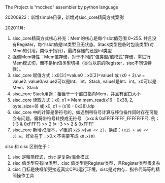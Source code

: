 The Project is “mocked” assembler by python language

20200923：新增simple目录，新增对sisc_core精简方式案例


202011月:
1. sisc_core精简方式核心补充：Mem的核心是每个slot值范围 0~255. 并且没有Register，每个slot值是Int类型且无状态。Stack类型是临时包装类型(对Mem的引用，类似于指针），最终存储的还是Int类型
2. 强调Mem特性：Mem值存储，对于不同的"值类型/值模式"存储，需进行Mem模式切，而不是Int值类型切换（类似以前的Register，sisc不同该特性）。
3. sisc_core 赋值方式：x0[3:]=value0；x0[3]=value1 或 (x0 + 3).w = value2. value0/value2可以是Int、int、Stack, value1是Int、int。x0可以是Mem、Stack
4. sisc_core Stack用途：相当于一个窗口指向Mem，并且有窗口大小
5. sisc_core 读取方式：x0, x1 = Mem.mem_read(x16 - 0x38, 2, byte_size=8) 或 x0, x1 = (x16 - 0x38).ldp
6. sisc_core 中的计算是带符号的，如遇到带符号计算与移位操作同时存在可能会有问题，需将带符号转换成无符号 （xxx & 0xFFFFFFFF_FFFFFFFF). 例：(-3 & 0xFFFF)  >> 2 != -3 >> 2 & 0xFFFF
7. sisc_core 新增v2版本，v1重的 `x25.w[w8 << 2]`，换成：`(x15 + w8 << 3).w`。好处在于：x0.x 不需要写成 `x0.x[0]`

sisc 和 cisc 区别在于：
1. sisc 是精简模式，cisc 是复杂/混合模式
2. sisc 值类型只有Int类型，cisc 值类型是Register类型，且Register类型很复杂
3. cisc 目标是使框架更接近真实CPU运行环境，sisc是对内存、指令代码等的精简操作工具

